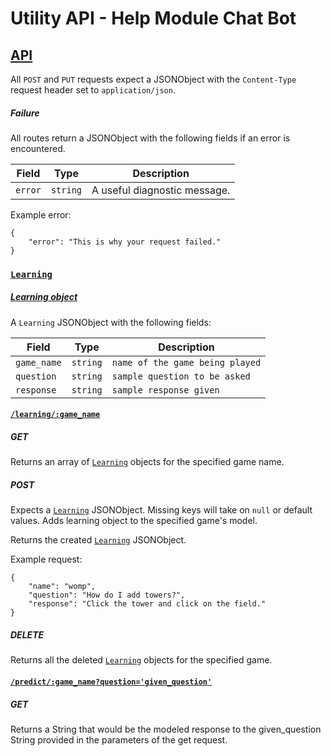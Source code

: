 # Utility API - Help Module Chat Bot

## [API](#api)
All `POST` and `PUT` requests expect a JSONObject with the `Content-Type` request header set to `application/json`.

##### Failure
All routes return a JSONObject with the following fields if an error is encountered.

| Field   | Type     | Description                  |
| ------- | -------- | ---------------------------- |
| `error` | `string` | A useful diagnostic message. |

Example error:
```
{
	"error": "This is why your request failed."
}
```

### [`Learning`](#learning)
##### [Learning object](#learning-object)
A `Learning` JSONObject with the following fields:

|   Field               | Type           | Description
| --------------------- | -------------- | ---------------------------------------------------------------------- |
|   `game_name` 				| `string`      |    `name of the game being played`                                                                      |
|   `question` 			| `string`      |     `sample question to be asked`                                                                     |
|   `response` 				| `string`      |    `sample response given`                                                                                                  |                                                                  

#### [`/learning/:game_name`](#learning)
##### GET

Returns an array of [`Learning`](#learning-object) objects for the specified game name.

##### POST
Expects a [`Learning`](#learning-object) JSONObject. Missing keys will take on `null` or default values. Adds learning object to the specified game's model.

Returns the created [`Learning`](#patient-object) JSONObject.

Example request:
```
{
	"name": "womp",
	"question": "How do I add towers?",
	"response": "Click the tower and click on the field."
}
```

##### DELETE
Returns all the deleted [`Learning`](#patient-object) objects for the specified game.

#### [`/predict/:game_name?question='given_question'`](#learning)

##### GET

Returns a String that would be the modeled response to the given_question String provided in the parameters of the get request.
